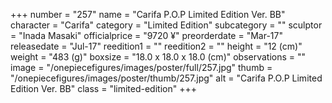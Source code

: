 +++
number = "257"
name = "Carifa P.O.P Limited Edition Ver. BB"
character = "Carifa"
category = "Limited Edition"
subcategory = ""
sculptor = "Inada Masaki"
officialprice = "9720 ¥"
preorderdate = "Mar-17"
releasedate = "Jul-17"
reedition1 = ""
reedition2 = ""
height = "12 (cm)"
weight = "483 (g)"
boxsize = "18.0 x 18.0 x 18.0 (cm)"
observations = ""
image = "/onepiecefigures/images/poster/full/257.jpg"
thumb = "/onepiecefigures/images/poster/thumb/257.jpg"
alt = "Carifa P.O.P Limited Edition Ver. BB"
class = "limited-edition"
+++

